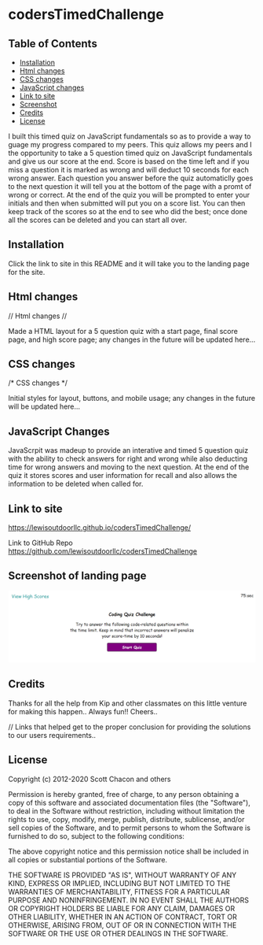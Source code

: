 # codersTimedChallenge

## Table of Contents 

* [Installation](#installation)
* [Html changes](#html-changes)
* [CSS changes](#css-changes)
* [JavaScript changes](#javascript-changes)
* [Link to site](#link-to-site)
* [Screenshot](#screenshot-of-landing-page)
* [Credits](#credits)
* [License](#license)


I built this timed quiz on JavaScript fundamentals so as to provide a way to guage my progress compared to my peers. This quiz allows my peers and I the opportunity to take a 5 question timed quiz on JavaScript fundamentals and give us our score at the end. Score is based on the time left and if you miss a question it is marked as wrong and will deduct 10 seconds for each wrong answer. Each question you answer before the quiz automaticlly goes to the next question it will tell you at the bottom of the page with a promt of wrong or correct. At the end of the quiz you will be prompted to enter your initials and then when submitted will put you on a score list. You can then keep track of the scores so at the end to see who did the best; once done all the scores can be deleted and you can start all over. 

## Installation

Click the link to site in this README and it will take you to the landing page for the site. 

## Html changes

// Html changes //

Made a HTML layout for a 5 question quiz with a start page, final score page, and high score page; any changes in the future will be updated here...

## CSS changes
/* CSS changes */ 

Initial styles for layout, buttons, and mobile usage; any changes in the future will be updated here...

## JavaScript Changes

JavaScrpit was madeup to provide an interative and timed 5 question quiz with the ability to check answers for right and wrong while also deducting time for wrong answers and moving to the next question. At the end of the quiz it stores scores and user information for recall and also allows the information to be deleted when called for.

## Link to site

https://lewisoutdoorllc.github.io/codersTimedChallenge/

Link to GitHub Repo
https://github.com/lewisoutdoorllc/codersTimedChallenge

## Screenshot of landing page

![alt text](./assets/images/coding-quiz-screenshot.png)

## Credits

Thanks for all the help from Kip and other classmates on this little venture for making this happen.. Always fun!! Cheers..

//  Links that helped get to the proper conclusion for providing the solutions to our users requirements..

## License

Copyright (c) 2012-2020 Scott Chacon and others

Permission is hereby granted, free of charge, to any person obtaining
a copy of this software and associated documentation files (the
"Software"), to deal in the Software without restriction, including
without limitation the rights to use, copy, modify, merge, publish,
distribute, sublicense, and/or sell copies of the Software, and to
permit persons to whom the Software is furnished to do so, subject to
the following conditions:

The above copyright notice and this permission notice shall be
included in all copies or substantial portions of the Software.

THE SOFTWARE IS PROVIDED "AS IS", WITHOUT WARRANTY OF ANY KIND,
EXPRESS OR IMPLIED, INCLUDING BUT NOT LIMITED TO THE WARRANTIES OF
MERCHANTABILITY, FITNESS FOR A PARTICULAR PURPOSE AND
NONINFRINGEMENT. IN NO EVENT SHALL THE AUTHORS OR COPYRIGHT HOLDERS BE
LIABLE FOR ANY CLAIM, DAMAGES OR OTHER LIABILITY, WHETHER IN AN ACTION
OF CONTRACT, TORT OR OTHERWISE, ARISING FROM, OUT OF OR IN CONNECTION
WITH THE SOFTWARE OR THE USE OR OTHER DEALINGS IN THE SOFTWARE.
